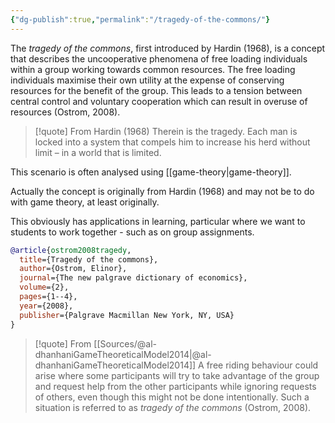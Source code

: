 ```yaml
---
{"dg-publish":true,"permalink":"/tragedy-of-the-commons/"}
---
```


The *tragedy of the commons*, first introduced by Hardin (1968), is a concept  that describes the uncooperative phenomena of free loading individuals within a group working towards common resources. The free loading individuals maximise their own utility at the expense of conserving resources for the benefit of the group. This leads to a tension between central control and voluntary cooperation which can result in overuse of resources (Ostrom, 2008). 

> [!quote] From Hardin (1968)
> Therein is the tragedy. Each man is locked into a system that compels him to increase his herd without limit – in a world that is limited.

This scenario is often analysed using [[game-theory\|game-theory]].

Actually the concept is originally from Hardin (1968) and may not be to do with game theory, at least originally. 

This obviously has applications in learning, particular where we want to students to work together - such as on group assignments. 

``` bibtex
@article{ostrom2008tragedy,
  title={Tragedy of the commons},
  author={Ostrom, Elinor},
  journal={The new palgrave dictionary of economics},
  volume={2},
  pages={1--4},
  year={2008},
  publisher={Palgrave Macmillan New York, NY, USA}
}
```

> [!quote] From [[Sources/@al-dhanhaniGameTheoreticalModel2014\|@al-dhanhaniGameTheoreticalModel2014]]
> A free riding behaviour could arise where some participants will try to take advantage of the group and request help from the other participants while ignoring requests of others, even though this might not be done intentionally. Such a situation is referred to as _tragedy of the commons_ (Ostrom, 2008).